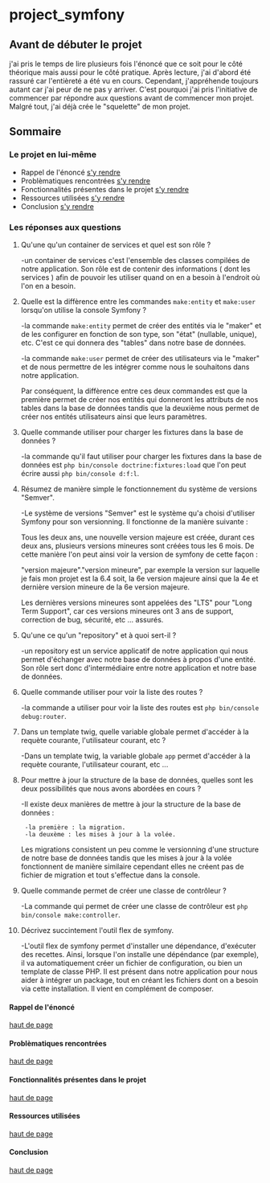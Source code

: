 # project_symfony

## Avant de débuter le projet

j'ai pris le temps de lire plusieurs fois l'énoncé que ce soit pour le côté théorique mais aussi pour le côté pratique. Après lecture, j'ai d'abord été rassuré car l'entièreté a été vu en cours. Cependant, j'appréhende toujours autant car j'ai peur de ne pas y arriver. 
C'est pourquoi j'ai pris l'initiative de commencer par répondre aux questions avant de commencer mon projet. Malgré tout, j'ai déjà crée le "squelette" de mon projet. 

## Sommaire 

### Le projet en lui-même

* Rappel de l'énoncé [s'y rendre](#rappel-de-lénoncé)
* Problèmatiques rencontrées [s'y rendre](#problèmatiques-rencontrées)
* Fonctionnalités présentes dans le projet [s'y rendre](#fonctionnalités-présentes-dans-le-projet)
* Ressources utilisées [s'y rendre](#ressources-utilisées)
* Conclusion [s'y rendre](#conclusion)

### Les réponses aux questions

1. Qu'une qu'un container de services et quel est son rôle ?

    -un container de services c'est l'ensemble des classes compilées de notre application. Son rôle est de contenir des informations ( dont les services ) afin de pouvoir les utiliser quand on en a besoin à l'endroit où l'on en a besoin. 

2. Quelle est la diffèrence entre les commandes ```make:entity``` et ```make:user``` lorsqu'on utilise la console Symfony ? 

    -la commande ```make:entity``` permet de créer des entités via le "maker" et de les configurer en fonction de son type, son "état" (nullable, unique), etc. C'est ce qui donnera des "tables" dans notre base de données.

    -la commande ```make:user``` permet de créer des utilisateurs via le "maker" et de nous permettre de les intégrer comme nous le souhaitons dans notre application.

    Par conséquent, la diffèrence entre ces deux commandes est que la première permet de créer nos entités qui donneront les attributs de nos tables dans la base de données tandis que la deuxième nous permet de créer nos entités utilisateurs ainsi que leurs paramètres.

3. Quelle commande utiliser pour charger les fixtures dans la base de données ? 

    -la commande qu'il faut utiliser pour charger les fixtures dans la base de données est ```php bin/console doctrine:fixtures:load``` que l'on peut écrire aussi ```php bin/console d:f:l```.

4. Résumez de manière simple le fonctionnement du système de versions "Semver".

    -Le système de versions "Semver" est le système qu'a choisi d'utiliser Symfony pour son versionning. 
    Il fonctionne de la manière suivante :

    Tous les deux ans, une nouvelle version majeure est créée, durant ces deux ans, plusieurs versions mineures sont créées tous les 6 mois. De cette manière l'on peut ainsi voir la version de symfony de cette façon :

    "version majeure"."version mineure", par exemple la version sur laquelle je fais mon projet est la 6.4 soit, la 6e version majeure ainsi que la 4e et dernière version mineure de la 6e version majeure. 

    Les dernières versions mineures sont appelées des "LTS" pour "Long Term Support", car ces versions mineures ont 3 ans de support, correction de bug, sécurité, etc ... assurés. 

5. Qu'une ce qu'un "repository" et à quoi sert-il ? 

    -un repository est un service applicatif de notre application qui nous permet d'échanger avec notre base de données à propos d'une entité. Son rôle sert donc d'intermédiaire entre notre application et notre base de données.

6. Quelle commande utiliser pour voir la liste des routes ?

    -la commande a utiliser pour voir la liste des routes est ```php bin/console debug:router```.

7. Dans un template twig, quelle variable globale permet d'accéder à la requète courante, l'utilisateur courant, etc ?

    -Dans un template twig, la variable globale ```app``` permet d'accéder à la requète courante, l'utilisateur courant, etc ...

8. Pour mettre à jour la structure de la base de données, quelles sont les deux possibilités que nous avons abordées en cours ?

    -Il existe deux manières de mettre à jour la structure de la base de données :
    
        -la première : la migration.
        -la deuxème : les mises à jour à la volée.

    Les migrations consistent un peu comme le versionning d'une structure de notre base de données tandis que les mises à jour à la volée fonctionnent de manière similaire cependant elles ne créent pas de fichier de migration et tout s'effectue dans la console.

9. Quelle commande permet de créer une classe de contrôleur ?

    -La commande qui permet de créer une classe de contrôleur est ```php bin/console make:controller```.

10. Décrivez succintement l'outil flex de symfony.

    -L'outil flex de symfony permet d'installer une dépendance, d'exécuter des recettes. Ainsi, lorsque l'on installe une dépéndance (par exemple), il va automatiquement créer un fichier de configuration, ou bien un template de classe PHP. 
    Il est présent dans notre application pour nous aider à intégrer un package, tout en créant les fichiers dont on a besoin via cette installation. Il vient en complément de composer.

#### Rappel de l'énoncé 
[haut de page](#sommaire)


#### Problèmatiques rencontrées
[haut de page](#sommaire)


#### Fonctionnalités présentes dans le projet
[haut de page](#sommaire)


#### Ressources utilisées
[haut de page](#sommaire)


#### Conclusion
[haut de page](#sommaire)